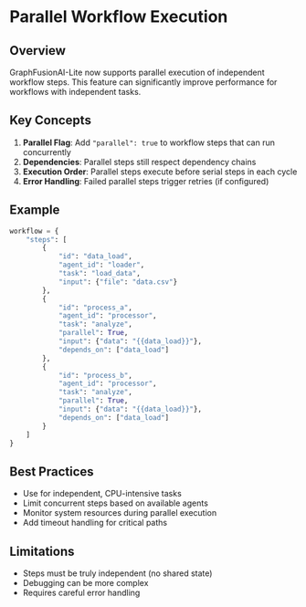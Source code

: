 # Parallel Workflow Execution

## Overview
GraphFusionAI-Lite now supports parallel execution of independent workflow steps. This feature can significantly improve performance for workflows with independent tasks.

## Key Concepts
1. **Parallel Flag**: Add `"parallel": true` to workflow steps that can run concurrently
2. **Dependencies**: Parallel steps still respect dependency chains
3. **Execution Order**: Parallel steps execute before serial steps in each cycle
4. **Error Handling**: Failed parallel steps trigger retries (if configured)

## Example
```python
workflow = {
    "steps": [
        {
            "id": "data_load",
            "agent_id": "loader",
            "task": "load_data",
            "input": {"file": "data.csv"}
        },
        {
            "id": "process_a",
            "agent_id": "processor",
            "task": "analyze",
            "parallel": True,
            "input": {"data": "{{data_load}}"},
            "depends_on": ["data_load"]
        },
        {
            "id": "process_b",
            "agent_id": "processor",
            "task": "analyze",
            "parallel": True,
            "input": {"data": "{{data_load}}"},
            "depends_on": ["data_load"]
        }
    ]
}
```

## Best Practices
- Use for independent, CPU-intensive tasks
- Limit concurrent steps based on available agents
- Monitor system resources during parallel execution
- Add timeout handling for critical paths

## Limitations
- Steps must be truly independent (no shared state)
- Debugging can be more complex
- Requires careful error handling
